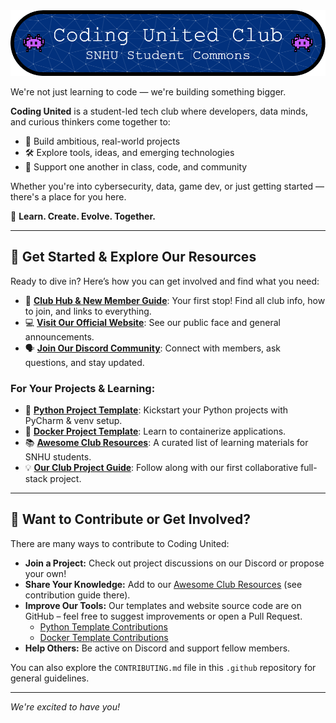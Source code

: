 <div align="center">
  <img src="/profile/github-header-image.png" alt="Coding United Club Logo" width="1000"/>
</div>

We're not just learning to code — we're building something bigger.

**Coding United** is a student-led tech club where developers, data minds, and curious thinkers come together to:

* 🚀 Build ambitious, real-world projects
* 🛠️ Explore tools, ideas, and emerging technologies
* 🤝 Support one another in class, code, and community

Whether you're into cybersecurity, data, game dev, or just getting started — there's a place for you here.

🎯 **Learn. Create. Evolve. Together.**

---

## 🚀 Get Started & Explore Our Resources

Ready to dive in? Here’s how you can get involved and find what you need:

* 🌟 **[Club Hub & New Member Guide](https://github.com/codingUnited/coding-united-hub)**: Your first stop! Find all club info, how to join, and links to everything.
* 💻 **[Visit Our Official Website](https://coding-united-commons.pages.dev/)**: See our public face and general announcements.
* 🗣️ **[Join Our Discord Community](https://discord.gg/n8xYkS46MG)**: Connect with members, ask questions, and stay updated.

### For Your Projects & Learning:
* 🐍 **[Python Project Template](https://github.com/codingUnited/python-template)**: Kickstart your Python projects with PyCharm & venv setup.
* 🐳 **[Docker Project Template](https://github.com/codingUnited/docker-template)**: Learn to containerize applications.
* 📚 **[Awesome Club Resources](https://github.com/codingUnited/awesome-club-resources)**: A curated list of learning materials for SNHU students.
* 💡 **[Our Club Project Guide](https://club-project-guide.pages.dev/)**: Follow along with our first collaborative full-stack project.

---

## 🌱 Want to Contribute or Get Involved?

There are many ways to contribute to Coding United:

* **Join a Project:** Check out project discussions on our Discord or propose your own!
* **Share Your Knowledge:** Add to our [Awesome Club Resources](https://github.com/codingUnited/awesome-club-resources) (see contribution guide there).
* **Improve Our Tools:** Our templates and website source code are on GitHub – feel free to suggest improvements or open a Pull Request.
    * [Python Template Contributions](https://github.com/codingUnited/python-template#contributing)
    * [Docker Template Contributions](https://github.com/codingUnited/docker-template#contributing)
* **Help Others:** Be active on Discord and support fellow members.

You can also explore the `CONTRIBUTING.md` file in this `.github` repository for general guidelines.

---

*We're excited to have you!*
